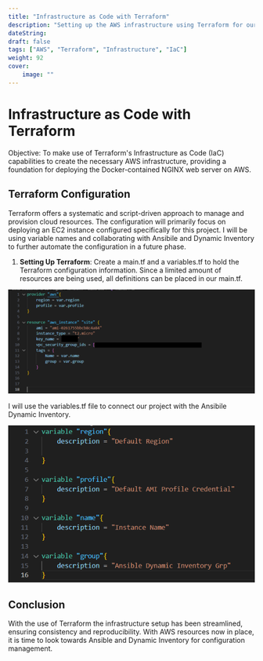 ```yaml
---
title: "Infrastructure as Code with Terraform"
description: "Setting up the AWS infrastructure using Terraform for our Docker container deployment."
dateString: 
draft: false
tags: ["AWS", "Terraform", "Infrastructure", "IaC"]
weight: 92
cover:
    image: ""
---
```


# Infrastructure as Code with Terraform

Objective: To make use of Terraform's Infrastructure as Code (IaC) capabilities to create the necessary AWS infrastructure, providing a foundation for deploying the Docker-contained NGINX web server on AWS.

## **Terraform Configuration**

Terraform offers a systematic and script-driven approach to manage and provision cloud resources. The configuration will primarily focus on deploying an EC2 instance configured specifically for this project. I will be using variable names and collaborating with Ansibile and Dynamic Inventory to further automate the configuration in a future phase.

1. **Setting Up Terraform**: Create a main.tf and a variables.tf to hold the Terraform configuration information. Since a limited amount of resources are being used, all definitions can be placed in our main.tf.

![Terraform Main.tf](images/terraform-main.png)

I will use the variables.tf file to connect our project with the Ansibile Dynamic Inventory.

![Terraform Variables](images/terraform-variables.png)

## **Conclusion**

With the use of Terraform the infrastructure setup has been streamlined, ensuring consistency and reproducibility. With AWS resources now in place, it is time to look towards Ansible and Dynamic Inventory for configuration management.